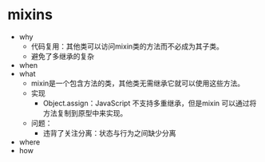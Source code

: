 # mixins

- why
    - 代码复用：其他类可以访问mixin类的方法而不必成为其子类。
    - 避免了多继承的复杂
- when
- what
    - mixin是一个包含方法的类，其他类无需继承它就可以使用这些方法。
    - 实现
        - Object.assign：JavaScript 不支持多重继承，但是mixin 可以通过将方法复制到原型中来实现。
    - 问题：
        - 违背了关注分离：状态与行为之间缺少分离
- where
- how
